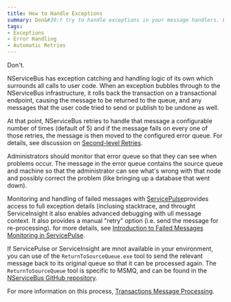 ```yaml
---
title: How to Handle Exceptions
summary: Don&#39;t try to handle exceptions in your message handlers. Let NServiceBus do it for you.
tags:
- Exceptions
- Error Handling
- Automatic Retries
---
```


Don't.

NServiceBus has exception catching and handling logic of its own which surrounds all calls to user code. When an exception bubbles through to the NServiceBus infrastructure, it rolls back the transaction on a transactional endpoint, causing the message to be returned to the queue, and any messages that the user code tried to send or publish to be undone as well.

At that point, NServiceBus retries to handle that message a configurable number of times (default of 5) and if the message fails on every one of those retries, the message is then moved to the configured error queue. For details, see discussion on [Second-level Retries](/nservicebus/second-level-retries).

Administrators should monitor that error queue so that they can see when problems occur. The message in the error queue contains the source queue and machine so that the administrator can see what's wrong with that node and possibly correct the problem (like bringing up a database that went down).

Monitoring and handling of failed messages with [ServicePulse](/servicepulse)provides access to full exception details (inclusing stacktrace, and throught ServiceInsight it also enables advanced debugging with  ull message context. It also provides a manual "retry" option (i.e. send the message for re-processing). for more details, see [Introduction to Failed Messages Monitoring in ServicePulse](/servicepulse/intro-failed-messages). 

If ServicePulse or ServiceInsight are mnot available in your environment, you can use of the  `ReturnToSourceQueue.exe` tool to send the relevant message back to its original queue so that it can be processed again. The `ReturnToSourceQueue` tool is specific to MSMQ, and can be found in the [NServiceBus GitHub repository](https://github.com/Particular/NServiceBus).

For more information on this process, [Transactions Message Processing](transactions-message-processing.md).

